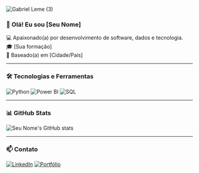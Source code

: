 ![Gabriel Leme (3)](https://github.com/user-attachments/assets/ecac9ff6-5f16-4f56-9a3f-99364bf141d2)

### 👋 Olá! Eu sou [Seu Nome]

💻 Apaixonado(a) por desenvolvimento de software, dados e tecnologia.  
🎓 [Sua formação]  
📍 Baseado(a) em [Cidade/País]  

---

### 🛠️ Tecnologias e Ferramentas

![Python](https://img.shields.io/badge/Python-3776AB?style=for-the-badge&logo=python&logoColor=white)
![Power BI](https://img.shields.io/badge/PowerBI-F2C811?style=for-the-badge&logo=powerbi&logoColor=black)
![SQL](https://img.shields.io/badge/SQL-4479A1?style=for-the-badge&logo=mysql&logoColor=white)

---

### 📊 GitHub Stats

![Seu Nome's GitHub stats](https://github-readme-stats.vercel.app/api?username=seunome&show_icons=true&theme=tokyonight)

---

### 📫 Contato

[![LinkedIn](https://img.shields.io/badge/LinkedIn-0077B5?style=for-the-badge&logo=linkedin&logoColor=white)](https://linkedin.com/in/seulink)
[![Portfólio](https://img.shields.io/badge/Portfólio-000?style=for-the-badge&logo=vercel&logoColor=white)](https://seuportfolio.com)



